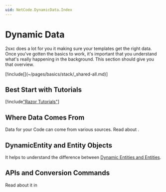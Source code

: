 ```yaml
---
uid: NetCode.DynamicData.Index
---
```


# Dynamic Data

2sxc does a lot for you it making sure your templates get the right data. 
Once you've gotten the basics to work, it's important that you understand what's really happening in the background. 
This section should give you that overview. 

<div class="context-box-process" width="100%">
  [!include[](~/pages/basics/stack/_shared-all.md)]
  <style>.context-box-process .process-cs { visibility: visible; } </style>
</div>


## Best Start with Tutorials

[!include["Razor Tutorials"](~/shared/tutorials/razor.md)]

## Where Data Comes From

Data for your Code can come from various sources. Read about [](xref:NetCode.DynamicData.DataOrigins).

## DynamicEntity and Entity Objects

It helps to understand the difference between [Dynamic Entities and Entities](xref:NetCode.DynamicData.EntityVsDynamicEntity).


## APIs and Conversion Commands

Read about it in [](xref:NetCode.DynamicCode.Index)
